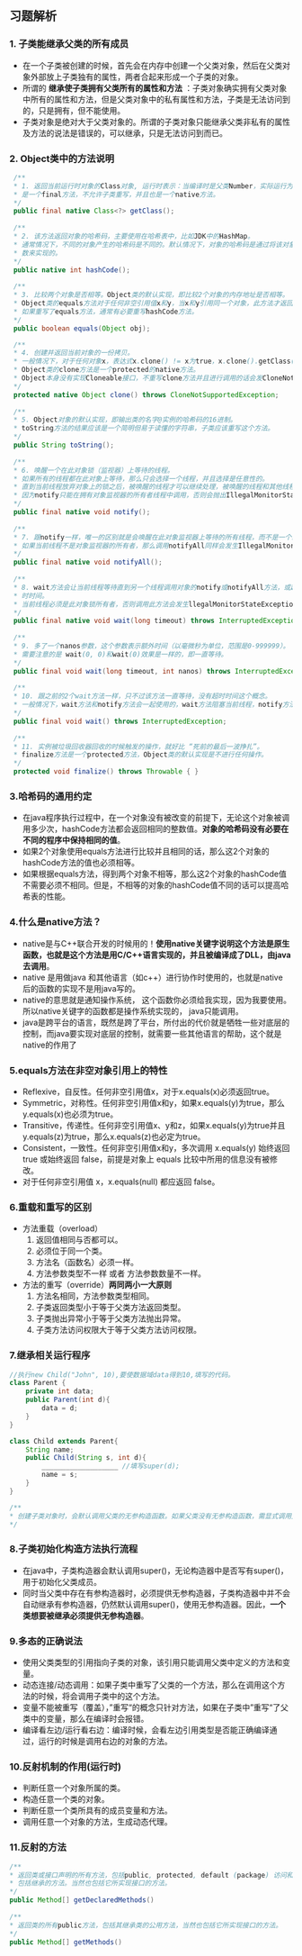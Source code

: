 ## 习题解析

### 1. 子类能继承父类的所有成员
- 在一个子类被创建的时候，首先会在内存中创建一个父类对象，然后在父类对象外部放上子类独有的属性，两者合起来形成一个子类的对象。
- 所谓的  **继承使子类拥有父类所有的属性和方法** ：子类对象确实拥有父类对象中所有的属性和方法，但是父类对象中的私有属性和方法，子类是无法访问到的，只是拥有，但不能使用。
- 子类对象是绝对大于父类对象的。所谓的子类对象只能继承父类非私有的属性及方法的说法是错误的，可以继承，只是无法访问到而已。

### 2. Object类中的方法说明

 ```java
  /**
  * 1. 返回当前运行时对象的Class对象, 运行时表示：当编译时是父类Number，实际运行为Integer，则返回Integer。
  * 是一个final方法，不允许子类重写，并且也是一个native方法。
  */
  public final native Class<?> getClass(); 
  
  /**
  * 2. 该方法返回对象的哈希码，主要使用在哈希表中，比如JDK中的HashMap。
  * 通常情况下，不同的对象产生的哈希码是不同的。默认情况下，对象的哈希码是通过将该对象的内部地址转换成一个整
  * 数来实现的。
  */
  public native int hashCode();
  
  /**
  * 3. 比较两个对象是否相等。Object类的默认实现，即比较2个对象的内存地址是否相等。
  * Object类的equals方法对于任何非空引用值x和y，当x和y引用同一个对象，此方法才返回true，就是内存地址相等。
  * 如果重写了equals方法，通常有必要重写hashCode方法。
  */
  public boolean equals(Object obj);

  /**
  * 4. 创建并返回当前对象的一份拷贝。
  * 一般情况下，对于任何对象x，表达式x.clone() != x为true，x.clone().getClass()==x.getClass()也为true。
  * Object类的clone方法是一个protected的native方法。
  * Object本身没有实现Cloneable接口，不重写clone方法并且进行调用的话会发CloneNotSupportedException异常。
  */
  protected native Object clone() throws CloneNotSupportedException;
  
  /**
  * 5. Object对象的默认实现，即输出类的名字@实例的哈希码的16进制。
  * toString方法的结果应该是一个简明但易于读懂的字符串，子类应该重写这个方法。
  */
  public String toString();
  
  /**
  * 6. 唤醒一个在此对象锁（监视器）上等待的线程。
  * 如果所有的线程都在此对象上等待，那么只会选择一个线程，并且选择是任意性的。
  * 直到当前线程放弃对象上的锁之后，被唤醒的线程才可以继续处理，被唤醒的线程和其他线程将平等竞争该对象锁。
  * 因为notify只能在拥有对象监视器的所有者线程中调用，否则会抛出IllegalMonitorStateException异常。
  */
  public final native void notify();
  
  /**
  * 7. 跟notify一样，唯一的区别就是会唤醒在此对象监视器上等待的所有线程，而不是一个线程。
  * 如果当前线程不是对象监视器的所有者，那么调用notifyAll同样会发生IllegalMonitorStateException异常。
  */
  public final native void notifyAll();
  
  /**
  * 8. wait方法会让当前线程等待直到另一个线程调用对象的notify或notifyAll方法，或超过参数设置的timeout超
  * 时时间。
  * 当前线程必须是此对象锁所有者，否则调用此方法会发生llegalMonitorStateException异常。
  */
  public final native void wait(long timeout) throws InterruptedException;
  
  /**
  * 9. 多了一个nanos参数，这个参数表示额外时间（以毫微秒为单位，范围是0-999999）。
  * 需要注意的是 wait(0, 0)和wait(0)效果是一样的，即一直等待。
  */
  public final void wait(long timeout, int nanos) throws InterruptedException;
  
  /**
  * 10. 跟之前的2个wait方法一样，只不过该方法一直等待，没有超时时间这个概念。
  * 一般情况下，wait方法和notify方法会一起使用的，wait方法阻塞当前线程，notify方法唤醒当前线程。
  */
  public final void wait() throws InterruptedException;
  
  /**
  * 11. 实例被垃圾回收器回收的时候触发的操作，就好比 “死前的最后一波挣扎”。
  * finalize方法是一个protected方法，Object类的默认实现是不进行任何操作。
  */
  protected void finalize() throws Throwable { }
 ```

### 3.哈希码的通用约定

- 在java程序执行过程中，在一个对象没有被改变的前提下，无论这个对象被调用多少次，hashCode方法都会返回相同的整数值。**对象的哈希码没有必要在不同的程序中保持相同的值**。
- 如果2个对象使用equals方法进行比较并且相同的话，那么这2个对象的hashCode方法的值也必须相等。
- 如果根据equals方法，得到两个对象不相等，那么这2个对象的hashCode值不需要必须不相同。但是，不相等的对象的hashCode值不同的话可以提高哈希表的性能。

### 4.什么是native方法？

- native是与C++联合开发的时候用的！**使用native关键字说明这个方法是原生函数，也就是这个方法是用C/C++语言实现的，并且被编译成了DLL，由java去调用**。
- native 是用做java 和其他语言（如c++）进行协作时使用的，也就是native 后的函数的实现不是用java写的。
- native的意思就是通知操作系统， 这个函数你必须给我实现，因为我要使用。 所以native关键字的函数都是操作系统实现的， java只能调用。
- java是跨平台的语言，既然是跨了平台，所付出的代价就是牺牲一些对底层的控制，而java要实现对底层的控制，就需要一些其他语言的帮助，这个就是native的作用了

### 5.equals方法在非空对象引用上的特性

- Reflexive，自反性。任何非空引用值x，对于x.equals(x)必须返回true。
- Symmetric，对称性。任何非空引用值x和y，如果x.equals(y)为true，那么y.equals(x)也必须为true。
- Transitive，传递性。任何非空引用值x、y和z，如果x.equals(y)为true并且y.equals(z)为true，那么x.equals(z)也必定为true。
- Consistent，一致性。任何非空引用值x和y，多次调用 x.equals(y) 始终返回 true 或始终返回 false，前提是对象上 equals 比较中所用的信息没有被修改。
- 对于任何非空引用值 x，x.equals(null) 都应返回 false。

### 6.重载和重写的区别

- 方法重载（overload）
  1. 返回值相同与否都可以。
  2. 必须位于同一个类。
  3. 方法名（函数名）必须一样。
  4. 方法参数类型不一样 或者 方法参数数量不一样。
- 方法的重写（override）**两同两小一大原则**
  1. 方法名相同，方法参数类型相同。
  2. 子类返回类型小于等于父类方法返回类型。
  3. 子类抛出异常小于等于父类方法抛出异常。
  4. 子类方法访问权限大于等于父类方法访问权限。

### 7.继承相关运行程序

```java
//执行new Child("John", 10),要使数据域data得到10,填写的代码。
class Parent {
    private int data;
    public Parent(int d){ 
		data = d;
	}
}

class Child extends Parent{
    String name;
    public Child(String s, int d){
        ___________________ //填写super(d);
        name = s;
    }
}

/**
* 创建子类对象时，会默认调用父类的无参构造函数。如果父类没有无参构造函数，需显式调用父类构造参数。
*/

```

### 8.子类初始化构造方法执行流程

- 在java中，子类构造器会默认调用super()，无论构造器中是否写有super()，用于初始化父类成员。
- 同时当父类中存在有参构造器时，必须提供无参构造器，子类构造器中并不会自动继承有参构造器，仍然默认调用super()，使用无参构造器。因此，**一个类想要被继承必须提供无参构造器**。

### 9.多态的正确说法

- 使用父类类型的引用指向子类的对象，该引用只能调用父类中定义的方法和变量。
- 动态连接/动态调用：如果子类中重写了父类的一个方法，那么在调用这个方法的时候，将会调用子类中的这个方法。
- 变量不能被重写（覆盖），”重写“的概念只针对方法，如果在子类中”重写“了父类中的变量，那么在编译时会报错。
- 编译看左边/运行看右边：编译时候，会看左边引用类型是否能正确编译通过，运行的时候是调用右边的对象的方法。

### 10.反射机制的作用(运行时)

- 判断任意一个对象所属的类。
- 构造任意一个类的对象。
- 判断任意一个类所具有的成员变量和方法。
- 调用任意一个对象的方法，生成动态代理。

### 11.反射的方法

```java
/**
* 返回类或接口声明的所有方法，包括public, protected, default (package) 访问和private方法的Method对象，但不
* 包括继承的方法。当然也包括它所实现接口的方法。
*/
public Method[] getDeclaredMethods()
    
/**
* 返回类的所有public方法，包括其继承类的公用方法，当然也包括它所实现接口的方法。
*/
public Method[] getMethods()
```

